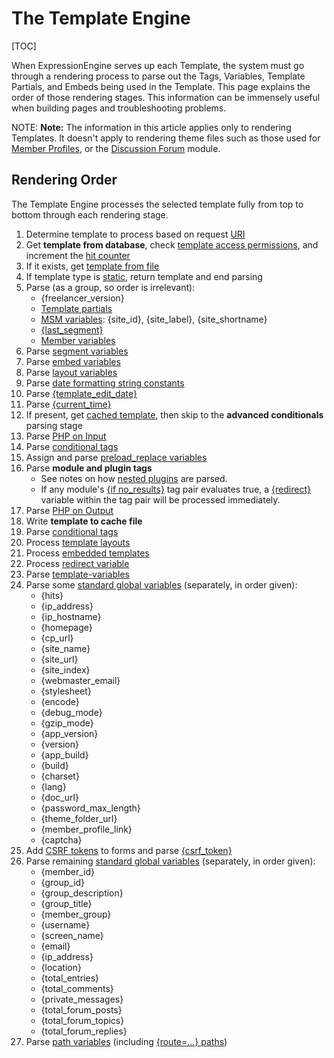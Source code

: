 <!--
    This source file is part of the open source project
    ExpressionEngine User Guide (https://github.com/ExpressionEngine/ExpressionEngine-User-Guide)

    @link      https://expressionengine.com/
    @copyright Copyright (c) 2003-2020, Packet Tide, LLC (https://ellislab.com)
    @license   https://expressionengine.com/license Licensed under Apache License, Version 2.0
-->

# The Template Engine

[TOC]

When ExpressionEngine serves up each Template, the system must go through a rendering process to parse out the Tags, Variables, Template Partials, and Embeds being used in the Template. This page explains the order of those rendering stages. This information can be immensely useful when building pages and troubleshooting problems.

NOTE: **Note:** The information in this article applies only to rendering Templates. It doesn't apply to rendering theme files such as those used for [Member Profiles](control-panel/template-manager.md#member-profile-templates), or the [Discussion Forum](add-ons/forum/themes.md) module.

## Rendering Order

The Template Engine processes the selected template fully from top to bottom through each rendering stage.

1. Determine template to process based on request [URI](general/url-structure.md)
2. Get **template from database**, check [template access permissions](control-panel/template-manager.md#edit-template), and increment the [hit counter](templates/overview.md#hit-counters)
3. If it exists, get [template from file](general/system-configuration-overrides.md#save_tmpl_files)
4. If template type is [static](control-panel/template-manager.md#create-template), return template and end parsing
5. Parse (as a group, so order is irrelevant):
   - {freelancer_version}
   - [Template partials](templates/partials.md)
   - [MSM variables](msm/code.md#variables): {site_id}, {site_label}, {site_shortname}
   - [{last_segment}](templates/globals/url-segments.md#last-segment)
   - [Member variables](templates/globals/single-variables.md#member-variables)
6. Parse [segment variables](templates/globals/url-segments.md)
7. Parse [embed variables](templates/embedding.md#embedding-variables)
8. Parse [layout variables](templates/layouts.md#layout-variables)
9. Parse [date formatting string constants](templates/date-variable-formatting.md#date-formatting-constants)
10. Parse [{template_edit_date}](templates/globals/single-variables.md#template_edit_date)
11. Parse [{current_time}](templates/globals/single-variables.md#current_time)
12. If present, get [cached template](optimization/caching.md#template-caching), then skip to the **advanced conditionals** parsing stage
13. Parse [PHP on Input](templates/overview.md#php-parsing-stage)
14. Parse [conditional tags](templates/conditionals.md)
15. Assign and parse [preload_replace variables](templates/globals/preload-replacement.md)
16. Parse **module and plugin tags**
    - See notes on how [nested plugins](templates/language.md#nested-plugins) are parsed.
    - If any module's [{if no_results}](channels/entries.md#if-no_results) tag pair evaluates true, a [{redirect}](templates/globals/single-variables.md#redirect) variable within the tag pair will be processed immediately.
17. Parse [PHP on Output](templates/overview.md#php-parsing-stage)
18. Write **template to cache file**
19. Parse [conditional tags](templates/conditionals.md)
20. Process [template layouts](templates/layouts.md)
21. Process [embedded templates](templates/embedding.md)
22. Process [redirect variable](templates/globals/single-variables.md#redirect)
23. Parse [template-variables](templates/variable.md)
24. Parse some [standard global variables](templates/globals/single-variables.md) (separately, in order given):
    - {hits}
    - {ip_address}
    - {ip_hostname}
    - {homepage}
    - {cp_url}
    - {site_name}
    - {site_url}
    - {site_index}
    - {webmaster_email}
    - {stylesheet}
    - {encode}
    - {debug_mode}
    - {gzip_mode}
    - {app_version}
    - {version}
    - {app_build}
    - {build}
    - {charset}
    - {lang}
    - {doc_url}
    - {password_max_length}
    - {theme_folder_url}
    - {member_profile_link}
    - {captcha}
25. Add [CSRF tokens](development/guidelines/security.md#cross-site-request-forgery) to forms and parse [{csrf_token}](templates/globals/single-variables.md#csrf_token)
26. Parse remaining [standard global variables](templates/globals/single-variables.md) (separately, in order given):
    - {member_id}
    - {group_id}
    - {group_description}
    - {group_title}
    - {member_group}
    - {username}
    - {screen_name}
    - {email}
    - {ip_address}
    - {location}
    - {total_entries}
    - {total_comments}
    - {private_messages}
    - {total_forum_posts}
    - {total_forum_topics}
    - {total_forum_replies}
27. Parse [path variables](templates/globals/path.md) (including [{route=...} paths](templates/routes.md))

